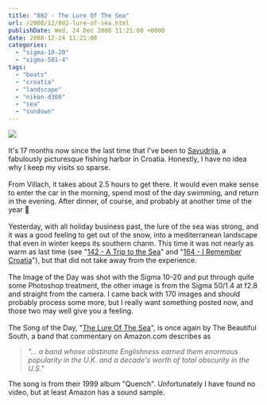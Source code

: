 ```yaml
---
title: "802 - The Lure Of The Sea"
url: /2008/12/802-lure-of-sea.html
publishDate: Wed, 24 Dec 2008 11:21:00 +0000
date: 2008-12-24 11:21:00
categories: 
  - "sigma-10-20"
  - "sigma-501-4"
tags: 
  - "boats"
  - "croatia"
  - "landscape"
  - "nikon-d300"
  - "sea"
  - "sundown"
---
```

<a href="https://d25zfm9zpd7gm5.cloudfront.net/1200x1200/2008/20081223_163722_ps.jpg" target="_blank"><img src="https://d25zfm9zpd7gm5.cloudfront.net/0600x0600/2008/20081223_163722_ps.jpg"/></a><br/><br/>It's 17 months now since the last time that I've been to <a href="http://maps.google.com/maps?f=q&amp;hl=en&amp;geocode=&amp;q=savudrija&amp;sll=48.209206,16.372778&amp;sspn=0.434711,0.823975&amp;ie=UTF8&amp;t=h&amp;z=17&amp;g=savudrija&amp;iwloc=addr" target="_blank">Savudrija</a>, a fabulously picturesque fishing harbor in Croatia. Honestly, I have no idea why I keep my visits so sparse.<br/><br/><a href="https://d25zfm9zpd7gm5.cloudfront.net/1200x1200/2008/20081223_165107.jpg" target="_blank"><img alt="" border="0" src="https://d25zfm9zpd7gm5.cloudfront.net/0150x0150/2008/20081223_165107.jpg" style="margin: 10pt 0px 10px 0pt; float: right;"/></a> From Villach, it takes about 2.5 hours to get there. It would even make sense to enter the car in the morning, spend most of the day swimming, and return in the evening. After dinner, of course, and probably at another time of the year 🙂<br/><br/>Yesterday, with all holiday business past, the lure of the sea was strong, and it was a good feeling to get out of the snow, into a mediterranean landscape that even in winter keeps its southern charm. This time it was not nearly as warm as last time (see "<a href="/2007/03/142-trip-to-sea.html" target="_blank">142 - A Trip to the Sea</a>" and "<a href="/2007/03/164-i-remember-croatia.html" target="_blank">164 - I Remember Croatia</a>"), but that did not take away from the experience.<br/><br/> The Image of the Day was shot with the Sigma 10-20 and put through quite some Photoshop treatment, the other image is from the Sigma 50/1.4 at f2.8 and straight from the camera. I came back with 170 images and should probably process some more, but I really want something posted now, and those two may well give you a feeling.<br/><br/>The Song of the Day, "<a href="http://www.lyricsmode.com/lyrics/b/beautiful_south/the_lure_of_the_sea.html" target="_blank">The Lure Of The Sea</a>", is once again by The Beautiful South, a band that commentary on Amazon.com describes as <blockquote><span style="font-style: italic;">"... a band whose obstinate Englishness earned them enormous popularity in the U.K. and a decade's worth of total obscurity in the U.S."</span></blockquote>The song is from their 1999 album "Quench". Unfortunately I have found no video, but at least Amazon has a sound sample.

